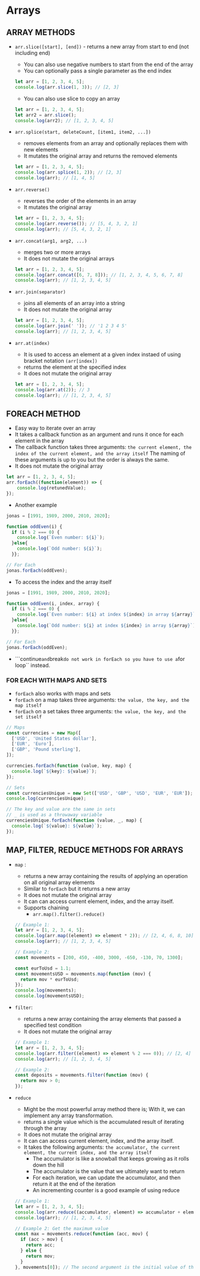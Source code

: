 # Arrays

## ARRAY METHODS

- ```arr.slice([start], [end])``` - returns a new array from start to end (not including end)
    - You can also use negative numbers to start from the end of the array
    - You can optionally pass a single parameter as the end index
    ```javascript
    let arr = [1, 2, 3, 4, 5];
    console.log(arr.slice(1, 3)); // [2, 3]
    ```
    - You can also use slice to copy an array
    ```javascript
    let arr = [1, 2, 3, 4, 5];
    let arr2 = arr.slice();
    console.log(arr2); // [1, 2, 3, 4, 5]
    ```

- ```arr.splice(start, deleteCount, [item1, item2, ...])``` 
    - removes elements from an array and optionally replaces them with new elements
    - It mutates the original array and returns the removed elements
    ```javascript
    let arr = [1, 2, 3, 4, 5];
    console.log(arr.splice(1, 2)); // [2, 3]
    console.log(arr); // [1, 4, 5]
    ```
- ```arr.reverse()``` 
    - reverses the order of the elements in an array
    - It mutates the original array
    ```javascript
    let arr = [1, 2, 3, 4, 5];
    console.log(arr.reverse()); // [5, 4, 3, 2, 1]
    console.log(arr); // [5, 4, 3, 2, 1]
    ```

- ```arr.concat(arg1, arg2, ...)```
    - merges two or more arrays
    - It does not mutate the original arrays
    ```javascript
    let arr = [1, 2, 3, 4, 5];
    console.log(arr.concat([6, 7, 8])); // [1, 2, 3, 4, 5, 6, 7, 8]
    console.log(arr); // [1, 2, 3, 4, 5]
    ```

- ```arr.join(separator)```
    - joins all elements of an array into a string
    - It does not mutate the original array
    ```javascript
    let arr = [1, 2, 3, 4, 5];
    console.log(arr.join(' ')); // '1 2 3 4 5'
    console.log(arr); // [1, 2, 3, 4, 5]
    ```

- ```arr.at(index)```
    - It is used to access an element at a given index instaed of using bracket notation ```(arr[index])```
    - returns the element at the specified index
    - It does not mutate the original array
    ```javascript
    let arr = [1, 2, 3, 4, 5];
    console.log(arr.at(2)); // 3
    console.log(arr); // [1, 2, 3, 4, 5]
    ```

## FOREACH METHOD
- Easy way to iterate over an array
- It takes a callback function as an argument and runs it once for each element in the array
- The callback function takes three arguments: ```the current element, the index of the current element, and the array itself``` The naming of these arguments is up to you but the order is always the same.
- It does not mutate the original array
```javascript
let arr = [1, 2, 3, 4, 5];
arr.forEach((function(element)) => {
    console.log(retunedValue);
});
```

- Another example
```javascript
jonas = [1991, 1989, 2000, 2010, 2020];

function oddEven(i) {
  if (i % 2 === 0) {
    console.log(`Even number: ${i}`);
  }else{
    console.log(`Odd number: ${i}`);
  }};

// For Each
jonas.forEach(oddEven);
```
- To access the index and the array itself
```javascript
jonas = [1991, 1989, 2000, 2010, 2020];

function oddEven(i, index, array) {
  if (i % 2 === 0) {
    console.log(`Even number: ${i} at index ${index} in array ${array}`);
  }else{
    console.log(`Odd number: ${i} at index ${index} in array ${array}`);
  }};

// For Each
jonas.forEach(oddEven);
```
- ```continue`` and ``break`` do not work in forEach so you have to use a ``for loop`` instead.
 
### FOR EACH WITH MAPS AND SETS
- ```forEach``` also works with maps and sets
- ```forEach``` on a map takes three arguments: ```the value, the key, and the map itself```
- ```forEach``` on a set takes three arguments: ```the value, the key, and the set itself```

```javascript
// Maps
const currencies = new Map([
  ['USD', 'United States dollar'],
  ['EUR', 'Euro'],
  ['GBP', 'Pound sterling'],
]);

currencies.forEach(function (value, key, map) {
  console.log(`${key}: ${value}`);
});

// Sets
const currenciesUnique = new Set(['USD', 'GBP', 'USD', 'EUR', 'EUR']);
console.log(currenciesUnique);

// The key and value are the same in sets
// _ is used as a throwaway variable
currenciesUnique.forEach(function (value, _, map) {
  console.log(`${value}: ${value}`);
});
```

## MAP, FILTER, REDUCE METHODS FOR ARRAYS
- ```map``` :
    - returns a new array containing the results of applying an operation on all original array elements
    - Similar to ```forEach``` but it returns a new array
    - It does not mutate the original array
    - It can can access current element, index, and the array itself.
    - Supports chaining
        - ```arr.map().filter().reduce()``` 

    ```javascript
    // Example 1:
    let arr = [1, 2, 3, 4, 5];
    console.log(arr.map((element) => element * 2)); // [2, 4, 6, 8, 10]
    console.log(arr); // [1, 2, 3, 4, 5]

    // Example 2:
    const movements = [200, 450, -400, 3000, -650, -130, 70, 1300];

    const eurToUsd = 1.1;
    const movementsUSD = movements.map(function (mov) {
      return mov * eurToUsd;
    });
    console.log(movements);
    console.log(movementsUSD);
    ```
  
- ```filter```:
    - returns a new array containing the array elements that passed a specified test condition
    - It does not mutate the original array

    ```javascript
    // Example 1:
    let arr = [1, 2, 3, 4, 5];
    console.log(arr.filter((element) => element % 2 === 0)); // [2, 4]
    console.log(arr); // [1, 2, 3, 4, 5]

    // Example 2:
    const deposits = movements.filter(function (mov) {
      return mov > 0;
    });
    ```

- ```reduce``` 
    - Might be the most powerful array method there is; With it, we can implement any array transformation.
    - returns a single value which is the accumulated result of iterating through the array
    - It does not mutate the original array
    - It can can access current element, index, and the array itself.
    - It takes the following arguments: ```the accumulator, the current element, the current index, and the array itself```
        - The accumulator is like a snowball that keeps growing as it rolls down the hill
        - The accumulator is the value that we ultimately want to return
        - For each iteration, we can update the accumulator, and then return it at the end of the iteration
        - An incrementing counter is a good example of using reduce

    ```javascript
    // Example 1:
    let arr = [1, 2, 3, 4, 5];
    console.log(arr.reduce((accumulator, element) => accumulator + element)); // 15
    console.log(arr); // [1, 2, 3, 4, 5]

    // Example 2: Get the maximum value
    const max = movements.reduce(function (acc, mov) {
      if (acc > mov) {
        return acc;
      } else {
        return mov;
      }
    }, movements[0]); // The second argument is the initial value of the accumulator which is the first element in the array
    ```

